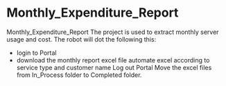 # Monthly_Expenditure_Report
Monthly_Expenditure_Report
The project is used to extract monthly server usage and cost.
The robot will dot the following this:
- login to Portal
- download the monthly report excel file 
automate excel according to service type and customer name
Log out Portal
Move the excel files from In_Process folder to Completed folder.
